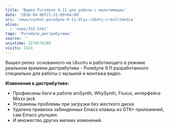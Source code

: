 ```yaml
---
title: 'Вышел Puredyne 9.11 для работы с мультимедиа'
date: '2010-04-06T21:51:09+04:00'
uri: 'news/vyshel-puredyne-9-11-dlya-raboty-s-multimedia'
alias: 
  - 'news/332.html'
tags: 'Puredyne,дистрибутивы'
source: ''
unixtime: 1270576269
visits: 1324
---
```

Вышел релиз  основанного на Ubuntu и работающего в режиме реальном времени дистрибутива - Puredyne 9.11 разработанного специально для работы с музыкой и монтажа видео.

**Изменения в дистрибутиве:**

*   Профиксены баги в работе amSynth, WhySynth, Fluxus, интерфейсе Mixxx jack
*   Устранены проблемы при загрузки без жесткого диска
*   Удалена привязка забинденных Emacs клавиш из GTK+ приложений, сам Emacs улучшен.
*   И множество других мелких изменений.

